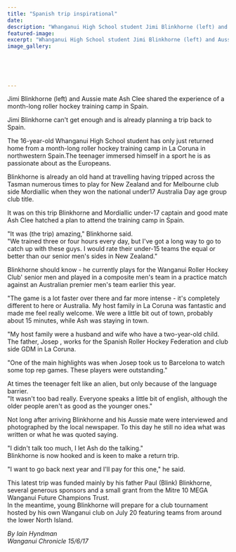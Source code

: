 ```yaml
---
title: "Spanish trip inspirational"
date: 
description: "Whanganui High School student Jimi Blinkhorne (left) and Aussie mate Ash Clee shared the experience of a month-long roller hockey training camp in Spain..."
featured-image: 
excerpt: "Whanganui High School student Jimi Blinkhorne (left) and Aussie mate Ash Clee shared the experience of a month-long roller hockey training camp in Spain."
image_gallery:
	
	
	
	
	
---
```


<p><span>Jimi Blinkhorne (left) and Aussie mate Ash Clee shared the experience of a month-long roller hockey training camp in Spain.</span></p>
<p class="element element-paragraph">Jimi Blinkhorne can't get enough and is already planning a trip back to Spain.</p>
<p class="element element-paragraph">The 16-year-old Whanganui High School student has only just returned home from a month-long roller hockey training camp in La Coruna in northwestern Spain.The teenager immersed himself in a sport he is as passionate about as the Europeans.</p>
<p class="element element-paragraph">Blinkhorne is already an old hand at travelling having tripped across the Tasman numerous times to play for New Zealand and for Melbourne club side Mordiallic when they won the national under17 Australia Day age group club title.</p>
<p class="element element-paragraph">It was on this trip Blinkhorne and Mordiallic under-17 captain and good mate Ash Clee hatched a plan to attend the training camp in Spain.</p>
<p class="element element-paragraph">"It was (the trip) amazing," Blinkhorne said.<br />"We trained three or four hours every day, but I've got a long way to go to catch up with these guys. I would rate their under-15 teams the equal or better than our senior men's sides in New Zealand."</p>
<p class="element element-paragraph">Blinkhorne should know - he currently plays for the Wanganui Roller Hockey Club' senior men and played in a composite men's team in a practice match against an Australian premier men's team earlier this year.</p>
<p class="element element-paragraph">"The game is a lot faster over there and far more intense - it's completely different to here or Australia. My host family in La Coruna was fantastic and made me feel really welcome. We were a little bit out of town, probably about 15 minutes, while Ash was staying in town.</p>
<p class="element element-paragraph">"My host family were a husband and wife who have a two-year-old child. The father, Josep , works for the Spanish Roller Hockey Federation and club side GDM in La Coruna.</p>
<p class="element element-paragraph">"One of the main highlights was when Josep took us to Barcelona to watch some top rep games. These players were outstanding."</p>
<p class="element element-paragraph">At times the teenager felt like an alien, but only because of the language barrier.<br />"It wasn't too bad really. Everyone speaks a little bit of english, although the older people aren't as good as the younger ones."</p>
<p class="element element-paragraph">Not long after arriving Blinkhorne and his Aussie mate were interviewed and photographed by the local newspaper. To this day he still no idea what was written or what he was quoted saying.</p>
<p class="element element-paragraph">"I didn't talk too much, I let Ash do the talking."<br />Blinkhorne is now hooked and is keen to make a return trip.</p>
<p class="element element-paragraph">"I want to go back next year and I'll pay for this one," he said.</p>
<p class="element element-paragraph">This latest trip was funded mainly by his father Paul (Blink) Blinkhorne, several generous sponsors and a small grant from the Mitre 10 MEGA Wanganui Future Champions Trust.<br />In the meantime, young Blinkhorne will prepare for a club tournament hosted by his own Wanganui club on July 20 featuring teams from around the lower North Island.</p>
<p class="element element-paragraph"><em>By Iain Hyndman</em><br /><em>Wanganui Chronicle 15/6/17</em></p>

